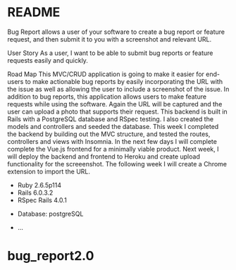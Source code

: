 # README

Bug Report allows a user of your software to create a bug report or feature request, and then submit it to you with a screenshot and relevant URL.

User Story
As a user, I want to be able to submit bug reports or feature requests easily and quickly.

Road Map
This MVC/CRUD application is going to make it easier for end-users to make actionable bug reports by easily incorporating the URL with the issue as well as allowing the user to include a screenshot of the issue.
In addition to bug reports, this application allows users to make feature requests while using the software. Again the URL will be captured and the user can upload a photo that supports their request.
This backend is built in Rails with a PostgreSQL database and RSpec testing. I also created the models and controllers and seeded the database. This week I completed the backend by building out the MVC structure, and tested the routes, controllers and views with Insomnia. In the next few days I will complete complete the Vue.js frontend for a minimally viable product. 
Next week, I will deploy the backend and frontend to Heroku and create upload functionality for the screeenshot. The following week I will create a Chrome extension to import the URL.


* Ruby 2.6.5p114
* Rails 6.0.3.2
* RSpec Rails 4.0.1

<!-- * System dependencies -->

<!-- * Configuration -->

* Database: postgreSQL

<!--  * Database initialization -->

<!--  * How to run the test suite -->

<!--  * Services (job queues, cache servers, search engines, etc.) -->

* ...
# bug_report2.0
